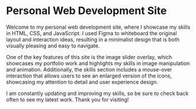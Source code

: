 # Personal Web Development Site
Welcome to my personal web development site, where I showcase my skills in HTML, CSS, and JavaScript. I used Figma to whiteboard the original layout and interaction ideas, resulting in a minimalist design that is both visually pleasing and easy to navigate.

One of the key features of this site is the image slider overlay, which showcases my portfolio work and highlights my skills in image manipulation and animation. Additionally, the skills section includes a mouse-over interaction that allows users to see an enlarged version of the icons, showcasing my attention to detail and user experience design.

I am constantly updating and improving my skills, so be sure to check back often to see my latest work. Thank you for visiting!

